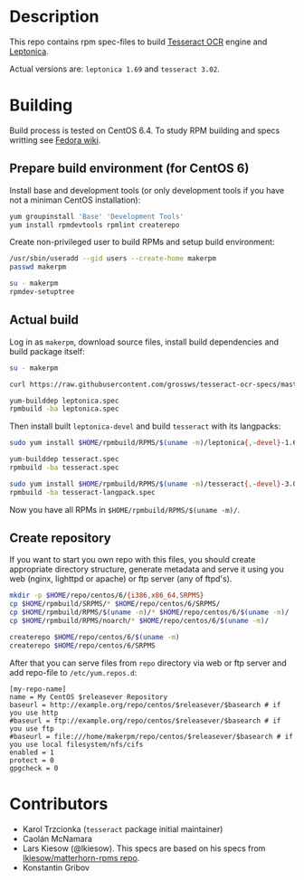 # Description

This repo contains rpm spec-files to build [Tesseract OCR][tesseract] engine and [Leptonica][leptonica].

Actual versions are: `leptonica 1.69` and `tesseract 3.02`.

# Building

Build process is tested on CentOS 6.4. To study RPM building and specs writting see [Fedora wiki][fedora-build].

## Prepare build environment (for CentOS 6)

Install base and development tools (or only development tools if you have not a miniman CentOS installation):

```bash
yum groupinstall 'Base' 'Development Tools'
yum install rpmdevtools rpmlint createrepo
```

Create non-privileged user to build RPMs and setup build environment:

```bash
/usr/sbin/useradd --gid users --create-home makerpm
passwd makerpm

su - makerpm
rpmdev-setuptree
```

## Actual build

Log in as `makerpm`, download source files, install build dependencies and build package itself:

```bash
su - makerpm

curl https://raw.githubusercontent.com/grossws/tesseract-ocr-specs/master/utils/download-sources.sh | bash

yum-builddep leptonica.spec
rpmbuild -ba leptonica.spec
```

Then install built `leptonica-devel` and build `tesseract` with its langpacks:

```bash
sudo yum install $HOME/rpmbuild/RPMS/$(uname -m)/leptonica{,-devel}-1.69-*.rpm

yum-builddep tesseract.spec
rpmbuild -ba tesseract.spec

sudo yum install $HOME/rpmbuild/RPMS/$(uname -m)/tesseract{,-devel}-3.02-*.rpm
rpmbuild -ba tesseract-langpack.spec
```

Now you have all RPMs in `$HOME/rpmbuild/RPMS/$(uname -m)/`.

## Create repository

If you want to start you own repo with this files, you should create appropriate directory structure,
generate metadata and serve it using you web (nginx, lighttpd or apache) or ftp server (any of ftpd's).

```bash
mkdir -p $HOME/repo/centos/6/{i386,x86_64,SRPMS}
cp $HOME/rpmbuild/SRPMS/* $HOME/repo/centos/6/SRPMS/
cp $HOME/rpmbuild/RPMS/$(uname -m)/* $HOME/repo/centos/6/$(uname -m)/
cp $HOME/rpmbuild/RPMS/noarch/* $HOME/repo/centos/6/$(uname -m)/

createrepo $HOME/repo/centos/6/$(uname -m)
createrepo $HOME/repo/centos/6/SRPMS
```

After that you can serve files from `repo` directory via web or ftp server and add repo-file to `/etc/yum.repos.d`:

```
[my-repo-name]
name = My CentOS $releasever Repository
baseurl = http://example.org/repo/centos/$releasever/$basearch # if you use http
#baseurl = ftp://example.org/repo/centos/$releasever/$basearch # if you use ftp
#baseurl = file:///home/makerpm/repo/centos/$releasever/$basearch # if you use local filesystem/nfs/cifs
enabled = 1
protect = 0
gpgcheck = 0
```

# Contributors

* Karol Trzcionka (`tesseract` package initial maintainer)
* Caolán McNamara
* Lars Kiesow (@lkiesow). This specs are based on his specs from [lkiesow/matterhorn-rpms repo](https://github.com/lkiesow/matterhorn-rpms).
* Konstantin Gribov


[tesseract]: https://code.google.com/p/tesseract-ocr/
[leptonica]: http://www.leptonica.org/
[fedora-build]: http://fedoraproject.org/wiki/How_to_create_an_RPM_package

